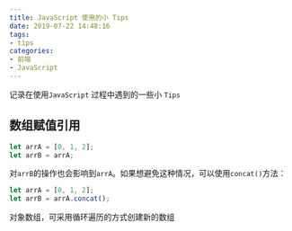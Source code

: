 ```yaml
---
title: JavaScript 使用的小 Tips
date: 2019-07-22 14:48:16
tags:
- tips
categories:
- 前端
- JavaScript
---
```


记录在使用`JavaScript` 过程中遇到的一些小 `Tips`

<!----more ---->

## 数组赋值引用

```js
let arrA = [0, 1, 2];
let arrB = arrA;
```
对<code>arrB</code>的操作也会影响到<code>arrA</code>。如果想避免这种情况，可以使用<code>concat()</code>方法：
```js
let arrA = [0, 1, 2];
let arrB = arrA.concat();
```
对象数组，可采用循环遍历的方式创建新的数组


